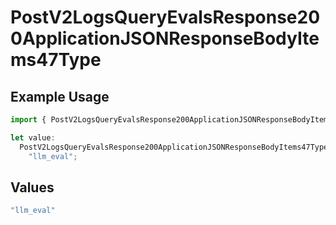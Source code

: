 # PostV2LogsQueryEvalsResponse200ApplicationJSONResponseBodyItems47Type

## Example Usage

```typescript
import { PostV2LogsQueryEvalsResponse200ApplicationJSONResponseBodyItems47Type } from "orq-poc-typescript-multi-env-version/models/operations";

let value:
  PostV2LogsQueryEvalsResponse200ApplicationJSONResponseBodyItems47Type =
    "llm_eval";
```

## Values

```typescript
"llm_eval"
```